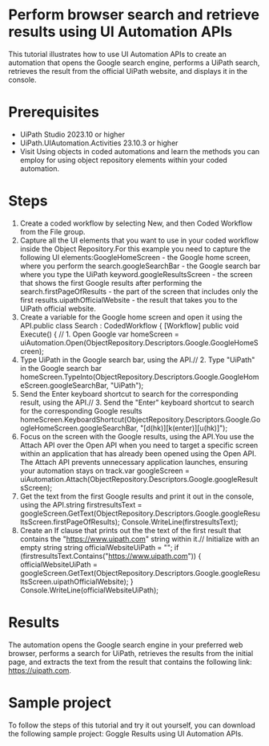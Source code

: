 ﻿# Perform browser search and retrieve results using UI Automation APIs

This tutorial illustrates how to use UI Automation APIs to create an automation that opens the
            Google search engine, performs a UiPath search, retrieves the result from the
            official UiPath website, and displays it in the console.

# Prerequisites

* UiPath Studio 2023.10 or higher
* UiPath.UIAutomation.Activities 23.10.3 or higher
* Visit Using objects in coded automations and learn the methods you can employ for using object repository elements within your coded automation.

# Steps

1. Create a coded workflow by selecting New, and then Coded Workflow from the File group.
2. Capture all the UI elements that you want to use in your coded workflow inside the Object Repository.For this example you need to capture the following UI elements:GoogleHomeScreen - the Google home screen, where you perform the search.googleSearchBar - the Google search bar where you type the UiPath keyword.googleResultsScreen - the screen that shows the first Google results after performing the search.firstPageOfResults - the part of the screen that includes only the first results.uipathOfficialWebsite - the result that takes you to the UiPath official website.
3. Create a variable for the Google home screen and open it using the API.public class Search : CodedWorkflow { [Workflow] public void Execute() { // 1. Open Google var homeScreen = uiAutomation.Open(ObjectRepository.Descriptors.Google.GoogleHomeScreen);
4. Type UiPath in the Google search bar, using the API.// 2. Type "UiPath" in the Google search bar homeScreen.TypeInto(ObjectRepository.Descriptors.Google.GoogleHomeScreen.googleSearchBar, "UiPath");
5. Send the Enter keyboard shortcut to search for the corresponding result, using the API.// 3. Send the "Enter" keyboard shortcut to search for the corresponding Google results homeScreen.KeyboardShortcut(ObjectRepository.Descriptors.Google.GoogleHomeScreen.googleSearchBar, "[d(hk)][k(enter)][u(hk)]");
6. Focus on the screen with the Google results, using the API.You use the Attach API over the Open API when you need to target a specific screen within an application that has already been opened using the Open API. The Attach API prevents unnecessary application launches, ensuring your automation stays on track.var googleScreen = uiAutomation.Attach(ObjectRepository.Descriptors.Google.googleResultsScreen);
7. Get the text from the first Google results and print it out in the console, using the API.string firstresultsText = googleScreen.GetText(ObjectRepository.Descriptors.Google.googleResultsScreen.firstPageOfResults); Console.WriteLine(firstresultsText);
8. Create an If clause that prints out the the text of the first result that contains the "https://www.uipath.com" string within it.// Initialize with an empty string string officialWebsiteUiPath = ""; if (firstresultsText.Contains("https://www.uipath.com")) { officialWebsiteUiPath = googleScreen.GetText(ObjectRepository.Descriptors.Google.googleResultsScreen.uipathOfficialWebsite); } Console.WriteLine(officialWebsiteUiPath);

# Results

The automation opens the Google search engine in your preferred web browser, performs
                a search for UiPath, retrieves the results from the initial page, and
                extracts the text from the result that contains the following link:
                    https://uipath.com.

# Sample project

To follow the steps of this tutorial and try it out yourself, you can download the
                following sample project: Goggle Results using UI Automation
                APIs.
